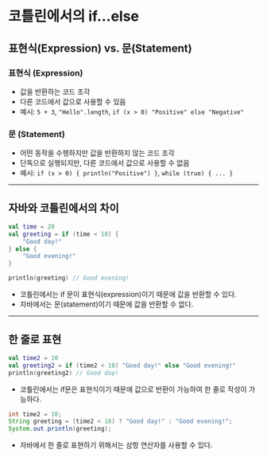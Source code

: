 # 코틀린에서의 if...else

## 표현식(Expression) vs. 문(Statement)
### 표현식 (Expression)
- 값을 반환하는 코드 조각
- 다른 코드에서 값으로 사용할 수 있음
- 예시: `5 + 3`, `"Hello".length`, `if (x > 0) "Positive" else "Negative"`

### 문 (Statement)
- 어떤 동작을 수행하지만 값을 반환하지 않는 코드 조각
- 단독으로 실행되지만, 다른 코드에서 값으로 사용할 수 없음
- 예시: `if (x > 0) { println("Positive") }`, `while (true) { ... }`

---
## 자바와 코틀린에서의 차이
```kotlin
val time = 20
val greeting = if (time < 18) {
    "Good day!"
} else {
    "Good evening!"
}

println(greeting) // Good evening!
```
- 코틀린에서는 if 문이 표현식(expression)이기 때문에 값을 반환할 수 있다.
- 자바에서는 문(statement)이기 때문에 값을 반환할 수 없다.

---

## 한 줄로 표현
```kotlin
val time2 = 10
val greeting2 = if (time2 < 18) "Good day!" else "Good evening!"
println(greeting2) // Good day!
```
- 코틀린에서는 if문은 표현식이기 때문에 값으로 반환이 가능하여 한 줄로 작성이 가능하다.

```java
int time2 = 10;
String greeting = (time2 < 18) ? "Good day!" : "Good evening!";
System.out.println(greeting);
```
- 자바에서 한 줄로 표현하기 위해서는 삼항 연산자를 사용할 수 있다.